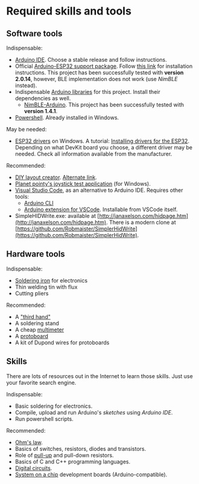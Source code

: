 # Required skills and tools

## Software tools

Indispensable:

- [Arduino IDE](https://www.arduino.cc/en/software). Choose a stable release and follow instructions.
- Official [Arduino-ESP32 support package](https://docs.espressif.com/projects/arduino-esp32/en/latest/getting_started.html). Follow [this link](https://docs.espressif.com/projects/arduino-esp32/en/latest/installing.html) for installation instructions. This project has been successfully tested with **version 2.0.14**, however, BLE implementation does not work (use *NimBLE* instead).
- Indispensable [Arduino libraries](https://docs.arduino.cc/software/ide-v1/tutorials/installing-libraries) for this project. Install their dependencies as well.
  - [NimBLE-Arduino](https://www.arduino.cc/reference/en/libraries/nimble-arduino/). This project has been successfully tested with **version 1.4.1**.
- [Powershell](https://docs.microsoft.com/en-us/powershell/scripting/install/installing-powershell?view=powershell-7.2). Already installed in Windows.

May be needed:

- [ESP32 drivers](http://esp32.net/usb-uart/) on Windows. A tutorial: [Installing drivers for the ESP32](https://www.bromleysat.com/installing-drivers-for-the-esp32/). Depending on what DevKit board you choose, a different driver may be needed. Check all information available from the manufacturer.

Recommended:

- [DIY layout creator](https://bancika.github.io/diy-layout-creator/). [Alternate link](https://github.com/bancika/diy-layout-creator/releases).
- [Planet pointy's joystick test application](http://www.planetpointy.co.uk/joystick-test-application/) (for Windows).
- [Visual Studio Code](https://code.visualstudio.com/), as an alternative to Arduino IDE. Requires other tools:
  - [Arduino CLI](https://blog.arduino.cc/2020/03/13/arduino-cli-an-introduction/)
  - [Arduino extension for VSCode](https://marketplace.visualstudio.com/items?itemName=vsciot-vscode.vscode-arduino). Installable from VSCode itself.
- SimpleHIDWrite.exe: available at [http://janaxelson.com/hidpage.htm](http://janaxelson.com/hidpage.htm). There is a modern clone at [https://github.com/Robmaister/SimplerHidWrite](https://github.com/Robmaister/SimplerHidWrite).

## Hardware tools

Indispensable:

- [Soldering iron](https://en.wikipedia.org/wiki/Soldering_iron) for electronics
- Thin welding tin with flux
- Cutting pliers

Recommended:

- A ["third hand"](https://en.wikipedia.org/wiki/Helping_hand_(tool))
- A soldering stand
- A cheap [multimeter](https://en.wikipedia.org/wiki/Multimeter)
- A [protoboard](https://en.wikipedia.org/wiki/Breadboard)
- A kit of Dupond wires for protoboards

## Skills

There are lots of resources out in the Internet to learn those skills. Just use your favorite search engine.

Indispensable:

- Basic soldering for electronics.
- Compile, upload and run Arduino's _sketches_ using _Arduino IDE_.
- Run powershell scripts.

Recommended:

- [Ohm's law](https://en.wikipedia.org/wiki/Ohm%27s_law).
- Basics of switches, resistors, diodes and transistors.
- Role of [pull-up](https://en.wikipedia.org/wiki/Pull-up_resistor) and pull-down resistors.
- Basics of C and C++ programming languages.
- [Digital circuits](https://en.wikipedia.org/wiki/Digital_electronics).
- [System on a chip](https://en.wikipedia.org/wiki/System_on_a_chip) development boards (Arduino-compatible).
